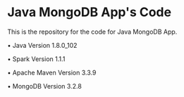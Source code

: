 Java MongoDB App's Code
=======================

This is the repository for the code for Java MongoDB App. 

• Java Version 1.8.0_102

• Spark Version 1.1.1

• Apache Maven Version 3.3.9

• MongoDB Version 3.2.8
